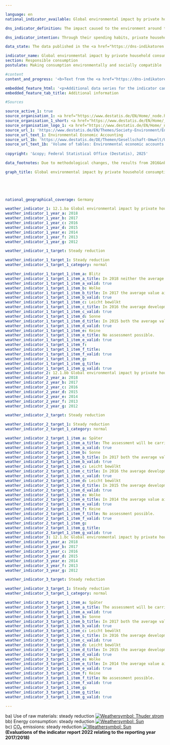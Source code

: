 ```yaml
---

language: en        
national_indicator_available: Global environmental impact by private household consumption        

dns_indicator_definition: The impact caused to the environment around the world by private household consumption is shown here by three indicators. They are domestic and foreign energy consumption, emissions of carbon dioxide (<abbr title="Carbon dioxide" tabindex="0">CO₂</abbr>) and the use of raw materials in connection with the production and use of all goods destined for the consumption of private households in Germany.        

dns_indicator_intention: Through their spending habits, private households are responsible for a significant proportion of an economy’s consumption of resources. That consumption occurs not only within the country in question but also indirectly includes the consumption which is involved in the production of imported goods. The indicator therefore provides information about the impact being done to the environment on a global scale as a result of private household consumption. Reducing energy consumption, for example, will conserve resources both domestically and abroad and prevent environmentally harmful carbon dioxide emissions. The intention of the Federal Government is to continuously cut the environmental impact that occurs in connection with private household consumption in all three areas.        

data_state: The data published in the <a href="https://dns-indikatoren.de/assets/Publikationen/Indikatorenberichte/2022.pdf">indicator report 2022</a> is as of 31 October 2022. The data shown on this platform was last updated in September 2024.        

indicator_name: Global environmental impact by private household consumption        
section: Responsible consumption        
postulate: Making consumption environmentally and socially compatible        

#content         
content_and_progress: '<b>Text from the <a href="https://dns-indikatoren.de/assets/Publikationen/Indikatorenberichte/2022.pdf">Indicator Report 2022&nbsp;</a></b><br><br>The consumption behaviour of private households has different consequences for the environment of national and international countries, whereby latter is particularly affected by spill-over effects. This indicator reflects three of the factors behind this impact, namely energy consumption, <abbr title="Carbon dioxide" tabindex="0">CO₂</abbr> emissions and the use of raw materials for Germany and foreign countries. The relevant data are collated in the environmental economic accounts of a range of governmental and non-governmental sources.<br><br>Resources may be consumed by households directly or indirectly. Direct consumption might be the use of gas for heating, fuel for transport or food to eat. Resources are also tied up or consumed at every stage of the process of manufacturing and transporting consumer goods both within Germany and abroad. All of that counts as indirect consumption by German private households when they buy and use those goods. Both types of consumption are included in the present indicator, the environmental impact represented in terms of energy, raw materials and <abbr title="Carbon dioxide" tabindex="0">CO₂</abbr>.<br><br>The use of raw materials, energy consumption and <abbr title="Carbon dioxide" tabindex="0">CO₂</abbr> emissions are closely interconnected. To use coal, oil and gas&nbsp;–&nbsp;material resources&nbsp;–&nbsp;in power plants and boilers to produce electricity and heat is simultaneously to consume energy. As a rule, the burning of fuels also results in the emission of <abbr title="Carbon dioxide" tabindex="0">CO₂</abbr>.<br><br>However, the use of raw materials is not restricted to fuels. This is clear from the time series in the graph: while the data for energy consumption and emissions follow a fluctuating but generally downwards trend, the change in the use of raw materials is less marked. That factor is made up both of abiotic resources, which include other mineral resources like sand and salts as well as fuels, and of renewable resources like the products of farming and forestry. While the use of abiotic resources was decreasing until 2014&nbsp;and increasing from then on, there are contrary developments in the area of agricultural products. This resulted in a slight overall reduction of 2&nbsp;% between 2010&nbsp;and 2015. Although rising in 2016, the use of raw materials reached the level of 2010&nbsp;in the two subsequent years 2017&nbsp;and 2018.<br><br>In contrast, energy consumption went down by 6&nbsp;% during the period from 2010&nbsp;to 2017.<br><br>Energy loss incurred during the generation of electricity and district heat for consumption by private households is counted as indirect consumption. Energy consumption can be split according to the different fields in which it occurs, namely home life, transport, food, other products and services. At around 3,343&nbsp;petajoules in total, home life accounted for the largest proportion, 35&nbsp;% of private household consumption, in 2017.<br><br>A similar trend can be seen in <abbr title="Carbon dioxide" tabindex="0">CO₂</abbr> emissions. The vast majority of emissions are generated indirectly, during the manufacturing process of consumer goods in Germany and abroad, rather than during the actual consumption of the goods. The total <abbr title="Carbon dioxide" tabindex="0">CO₂</abbr> emissions caused by private household consumption in 2017&nbsp;amounted to 678&nbsp;million tonnes. The ratio of direct to indirect emissions was around 1:2. Between 2010&nbsp;and 2017, direct <abbr title="Carbon dioxide" tabindex="0">CO₂</abbr> emissions fell by 6&nbsp;%, while the emissions footprint of consumer goods fell by 9&nbsp;%. In total, the direct and indirect <abbr title="Carbon dioxide" tabindex="0">CO₂</abbr> emissions caused by private household consumption decreased by 8&nbsp;%.<br><br>This indicator can be usefully cross-referenced with indicator 8.1&nbsp;on “raw material input productivity”.'        

embedded_feature_html: '<p>Additional data series for the indicator can be found <a href="https://dns-indikatoren.de/public/AddInfos/en/12_1_b.pdf" target="_blank" >here</a>.</p><br><small>Note: You can display the PDF document directly in your browser or download the PDF document and open it with a PDF reader of your choice. We will be happy to advise you.</small>'
embedded_feature_tab_title: Additional information        

#Sources        

source_active_1: true
source_organisation_1: <a href="https://www.destatis.de/EN/Home/_node.html" target="_blank">Federal Statistical Office</a>
source_organisation_1_short: <a href="https://www.destatis.de/EN/Home/_node.html" target="_blank">Federal Statistical Office</a>
source_organisation_logo_1: <a href="https://www.destatis.de/EN/Home/_node.html" target="_blank"><img src="https://dns-indikatoren.de/public/OrgImgEn/destatis.png" alt="Federal Statistical Office" title=" Click here to visit the homepage of the organizationFederal Statistical Office" style="height:60px; width:148px; border:transparent"/></a>
source_url_1: 'https://www.destatis.de/EN/Themes/Society-Environment/Environment/Environmental-Economic-Accounting/_node.html'
source_url_text_1: Environmental Economic Accounting
source_url_1b: 'https://www.destatis.de/DE/Themen/Gesellschaft-Umwelt/Umwelt/UGR/energiefluesse-emissionen/_inhalt.html#_cdu0u6no9'
source_url_text_1b: 'Volume of tables: Environmental economic accounts - Direct and indirect energy flows and <abbr title="Carbon dioxide" tabindex="0">CO₂</abbr> emissions (only available in German)'
        
copyright: '&copy; Federal Statistical Office (Destatis), 2025'        

data_footnotes: Due to methodological changes, the results from 2016&nbsp;are only comparable with previous years to a limited extent.<br>• 2021&nbsp;provisional data.        

graph_title: Global environmental impact by private household consumption        

        

                

national_geographical_coverage: Germany        

weather_indicator_1: 12.1.ba Global environmental impact by private household consumption – use of raw materials
weather_indicator_1_year_a: 2018
weather_indicator_1_year_b: 2017
weather_indicator_1_year_c: 2016
weather_indicator_1_year_d: 2015
weather_indicator_1_year_e: 2014
weather_indicator_1_year_f: 2013
weather_indicator_1_year_g: 2012

weather_indicator_1_target: Steady reduction

weather_indicator_1_target_1: Steady reduction
weather_indicator_1_target_1_category: normal

weather_indicator_1_target_1_item_a: Blitz
weather_indicator_1_target_1_item_a_title: In 2018 neither the average value nor the last change pointed in the right direction.
weather_indicator_1_target_1_item_a_valid: true
weather_indicator_1_target_1_item_b: Wolke
weather_indicator_1_target_1_item_b_title: In 2017 the average value aimed in the wrong direction or indicates stagnation, but the previous year had shown a turn in the desired direction.
weather_indicator_1_target_1_item_b_valid: true
weather_indicator_1_target_1_item_c: Leicht bewölkt
weather_indicator_1_target_1_item_c_title: In 2016 the average development aimed in the right direction, but in the previous year there had been a development in the wrong direction or no change at all.
weather_indicator_1_target_1_item_c_valid: true
weather_indicator_1_target_1_item_d: Sonne
weather_indicator_1_target_1_item_d_title: In 2015 both the average value and the previous annual change pointed in the right direction.
weather_indicator_1_target_1_item_d_valid: true
weather_indicator_1_target_1_item_e: Keine
weather_indicator_1_target_1_item_e_title: No assessment possible.
weather_indicator_1_target_1_item_e_valid: true
weather_indicator_1_target_1_item_f: 
weather_indicator_1_target_1_item_f_title: 
weather_indicator_1_target_1_item_f_valid: true
weather_indicator_1_target_1_item_g: 
weather_indicator_1_target_1_item_g_title: 
weather_indicator_1_target_1_item_g_valid: true
weather_indicator_2: 12.1.bb Global environmental impact by private household consumption – energy consumption
weather_indicator_2_year_a: 2018
weather_indicator_2_year_b: 2017
weather_indicator_2_year_c: 2016
weather_indicator_2_year_d: 2015
weather_indicator_2_year_e: 2014
weather_indicator_2_year_f: 2013
weather_indicator_2_year_g: 2012

weather_indicator_2_target: Steady reduction

weather_indicator_2_target_1: Steady reduction
weather_indicator_2_target_1_category: normal

weather_indicator_2_target_1_item_a: Später
weather_indicator_2_target_1_item_a_title: The assessment will be carried out later.
weather_indicator_2_target_1_item_a_valid: true
weather_indicator_2_target_1_item_b: Sonne
weather_indicator_2_target_1_item_b_title: In 2017 both the average value and the previous annual change pointed in the right direction.
weather_indicator_2_target_1_item_b_valid: true
weather_indicator_2_target_1_item_c: Leicht bewölkt
weather_indicator_2_target_1_item_c_title: In 2016 the average development aimed in the right direction, but in the previous year there had been a development in the wrong direction or no change at all.
weather_indicator_2_target_1_item_c_valid: true
weather_indicator_2_target_1_item_d: Leicht bewölkt
weather_indicator_2_target_1_item_d_title: In 2015 the average development aimed in the right direction, but in the previous year there had been a development in the wrong direction or no change at all.
weather_indicator_2_target_1_item_d_valid: true
weather_indicator_2_target_1_item_e: Wolke
weather_indicator_2_target_1_item_e_title: In 2014 the average value aimed in the wrong direction or indicates stagnation, but the previous year had shown a turn in the desired direction.
weather_indicator_2_target_1_item_e_valid: true
weather_indicator_2_target_1_item_f: Keine
weather_indicator_2_target_1_item_f_title: No assessment possible.
weather_indicator_2_target_1_item_f_valid: true
weather_indicator_2_target_1_item_g: 
weather_indicator_2_target_1_item_g_title: 
weather_indicator_2_target_1_item_g_valid: true
weather_indicator_3: 12.1.bc Global environmental impact by private household consumption – CO₂ emissions
weather_indicator_3_year_a: 2018
weather_indicator_3_year_b: 2017
weather_indicator_3_year_c: 2016
weather_indicator_3_year_d: 2015
weather_indicator_3_year_e: 2014
weather_indicator_3_year_f: 2013
weather_indicator_3_year_g: 2012

weather_indicator_3_target: Steady reduction

weather_indicator_3_target_1: Steady reduction
weather_indicator_3_target_1_category: normal

weather_indicator_3_target_1_item_a: Später
weather_indicator_3_target_1_item_a_title: The assessment will be carried out later.
weather_indicator_3_target_1_item_a_valid: true
weather_indicator_3_target_1_item_b: Sonne
weather_indicator_3_target_1_item_b_title: In 2017 both the average value and the previous annual change pointed in the right direction.
weather_indicator_3_target_1_item_b_valid: true
weather_indicator_3_target_1_item_c: Leicht bewölkt
weather_indicator_3_target_1_item_c_title: In 2016 the average development aimed in the right direction, but in the previous year there had been a development in the wrong direction or no change at all.
weather_indicator_3_target_1_item_c_valid: true
weather_indicator_3_target_1_item_d: Leicht bewölkt
weather_indicator_3_target_1_item_d_title: In 2015 the average development aimed in the right direction, but in the previous year there had been a development in the wrong direction or no change at all.
weather_indicator_3_target_1_item_d_valid: true
weather_indicator_3_target_1_item_e: Wolke
weather_indicator_3_target_1_item_e_title: In 2014 the average value aimed in the wrong direction or indicates stagnation, but the previous year had shown a turn in the desired direction.
weather_indicator_3_target_1_item_e_valid: true
weather_indicator_3_target_1_item_f: Keine
weather_indicator_3_target_1_item_f_title: No assessment possible.
weather_indicator_3_target_1_item_f_valid: true
weather_indicator_3_target_1_item_g: 
weather_indicator_3_target_1_item_g_title: 
weather_indicator_3_target_1_item_g_valid: true        
        
---
```



<div>
  <div class="my-header">
    <label class="default">ba) Use of raw materials: steady reduction
      <a href="https://dns-indikatoren.de/en/status"><img src="https://sdg-indikatoren.de/public/Wettersymbole/Blitz.png" title="In 2018 neither the average value nor the last change pointed in the right direction." alt="Weathersymbol: Thuder strom"/>
      </a>
    </label>
  </div>
</div>
<div>
  <div class="my-header">
    <label class="default">bb) Energy consumption: steady reduction
      <a href="https://dns-indikatoren.de/en/status"><img src="https://sdg-indikatoren.de/public/Wettersymbole/Sonne.png" title="In 2017 both the average value and the previous annual change pointed in the right direction." alt="Weathersymbol: Sun"/>
      </a>
    </label>
  </div>
</div>
<div>
  <div class="my-header">
    <label class="default">bc) <abbr title="Carbon dioxide" tabindex="0">CO₂</abbr> emissions: steady reduction
      <a href="https://dns-indikatoren.de/en/status"><img src="https://sdg-indikatoren.de/public/Wettersymbole/Sonne.png" title="In 2017 both the average value and the previous annual change pointed in the right direction." alt="Weathersymbol: Sun"/>
      </a>
    </label>
  </div>
</div>
<div class="my-header-note">
  <label class="default"><b>(Evaluations of the indicator report 2022 relating to the reporting year 2017/2018)
  </b></label>
</div>